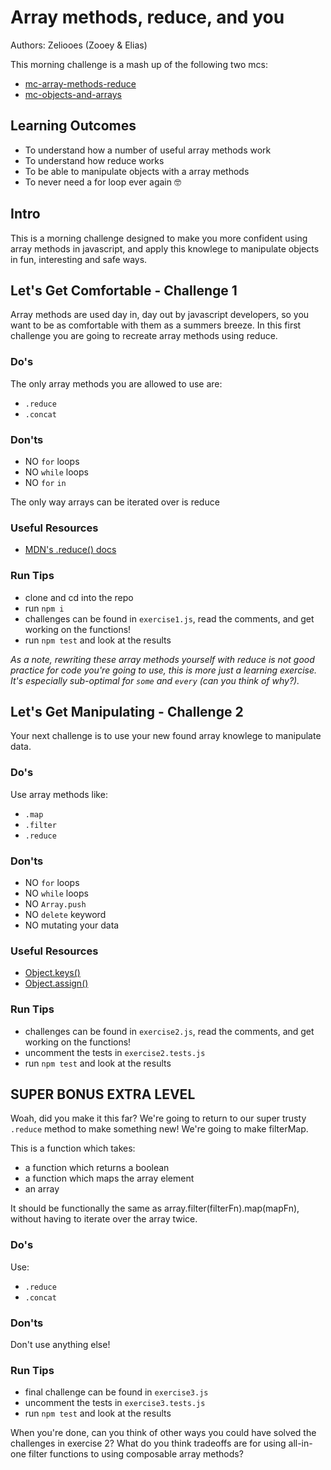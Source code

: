 # Array methods, reduce, and you

Authors: Zeliooes (Zooey & Elias)

This morning challenge is a mash up of the following two mcs:

* [mc-array-methods-reduce](https://github.com/foundersandcoders/mc-array-methods-reduce)
* [mc-objects-and-arrays](https://github.com/foundersandcoders/mc-objects-and-arrays)

## Learning Outcomes

* To understand how a number of useful array methods work
* To understand how reduce works
* To be able to manipulate objects with a array methods
* To never need a for loop ever again :nerd_face:

## Intro

This is a morning challenge designed to make you more confident using array methods in javascript, and apply this knowlege to manipulate objects in fun, interesting and safe ways.

## Let's Get Comfortable - Challenge 1

Array methods are used day in, day out by javascript developers, so you want to be as comfortable with them as a summers breeze. In this first challenge you are going to recreate array methods using reduce.

### Do's

The only array methods you are allowed to use are:

* `.reduce`
* `.concat`

### Don'ts

* NO `for` loops
* NO `while` loops
* NO `for` `in`

The only way arrays can be iterated over is reduce

### Useful Resources

* [MDN's .reduce() docs](https://developer.mozilla.org/en-US/docs/Web/JavaScript/Reference/Global_Objects/Array/Reduce)

### Run Tips

* clone and cd into the repo
* run `npm i`
* challenges can be found in `exercise1.js`, read the comments, and get working on the functions!
* run `npm test` and look at the results

_As a note, rewriting these array methods yourself with reduce is not good practice for code you're going to use, this is more just a learning exercise. It's especially sub-optimal for `some` and `every` (can you think of why?)._

## Let's Get Manipulating - Challenge 2

Your next challenge is to use your new found array knowlege to manipulate data.

### Do's

Use array methods like:

* `.map`
* `.filter`
* `.reduce`

### Don'ts

* NO `for` loops
* NO `while` loops
* NO `Array.push`
* NO `delete` keyword
* NO mutating your data

### Useful Resources

* [Object.keys()](https://developer.mozilla.org/en-US/docs/Web/JavaScript/Reference/Global_Objects/Object/keys)
* [Object.assign()](https://developer.mozilla.org/en-US/docs/Web/JavaScript/Reference/Global_Objects/Object/assign)

### Run Tips

* challenges can be found in `exercise2.js`, read the comments, and get working on the functions!
* uncomment the tests in `exercise2.tests.js`
* run `npm test` and look at the results

## SUPER BONUS EXTRA LEVEL

Woah, did you make it this far? We're going to return to our super trusty `.reduce` method to make something new! We're going to make filterMap.

This is a function which takes:

* a function which returns a boolean
* a function which maps the array element
* an array

It should be functionally the same as array.filter(filterFn).map(mapFn), without having to iterate over the array twice.

### Do's

Use:

* `.reduce`
* `.concat`

### Don'ts

Don't use anything else!

### Run Tips

* final challenge can be found in `exercise3.js`
* uncomment the tests in `exercise3.tests.js`
* run `npm test` and look at the results

When you're done, can you think of other ways you could have solved the challenges in exercise 2? What do you think tradeoffs are for using all-in-one filter functions to using composable array methods?
